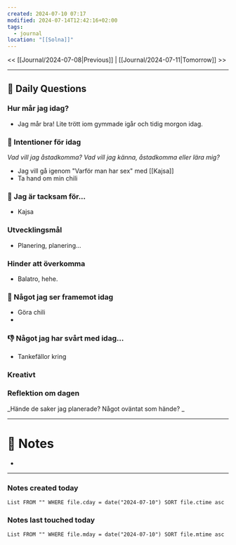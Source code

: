 ```yaml
---
created: 2024-07-10 07:17
modified: 2024-07-14T12:42:16+02:00
tags:
  - journal
location: "[[Solna]]"
---
```


<< [[Journal/2024-07-08|Previous]] | [[Journal/2024-07-11|Tomorrow]] >>

---
## 📅 Daily Questions
### Hur mår jag idag?
- Jag mår bra! Lite trött iom gymmade igår och tidig morgon idag.
### 🚀  Intentioner för idag
_Vad vill jag åstadkomma? Vad vill jag känna, åstadkomma eller lära mig?_
- Jag vill gå igenom "Varför man har sex" med [[Kajsa]]
- Ta hand om min chili
### 🙏 Jag är tacksam för...
- Kajsa 
### Utvecklingsmål
- Planering, planering...
### Hinder att överkomma
- Balatro, hehe. 
### 🙌 Något jag ser framemot idag
- Göra chili
- 

### 👎 Något jag har svårt med idag...
- Tankefällor kring 

### Kreativt

### Reflektion om dagen
_Hände de saker jag planerade? Något oväntat som hände? _

---
# 📝 Notes
- 
---
### Notes created today
```dataview
List FROM "" WHERE file.cday = date("2024-07-10") SORT file.ctime asc
```
### Notes last touched today
```dataview
List FROM "" WHERE file.mday = date("2024-07-10") SORT file.mtime asc
```